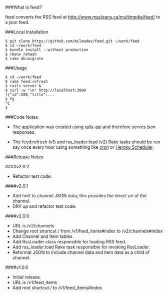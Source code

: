 ###What is feed?

feed converts the RSS feed at http://www.macleans.ca/multimedia/feed/ to a json feed.


###Local Installation

```shell
$ git clone https://github.com/milewdev/feed.git ~/work/feed
$ cd ~/work/feed
$ bundle install --without production
$ rbenv rehash
$ rake db:migrate
```


###Usage

```shell
$ cd ~/work/feed
$ rake feed:refresh
$ rails server &
$ curl -w "\n" http://localhost:3000
[{"id":288,"title":...
$ fg
^C
$
```


###Code Notes

- The application was created using [rails-api](https://github.com/rails-api/rails-api)
and therefore serves json responses.

- The feed:refresh (v1) and rss_loader:load (v2) Rake tasks should be run say
once every hour using something like [cron](http://en.wikipedia.org/wiki/Cron)
or [Heroku Scheduler](https://devcenter.heroku.com/articles/scheduler).



###Release Notes

####v2.0.2
- Refactor test code.

####v2.0.1
- Add href to channel JSON data; this provides the direct url of the channel.
- DRY up and refactor test code.

####v2.0.0
- URL is /v2/channels
- Change root shortcut / from /v1/feed_items#index to /v2/channels#index
- Add Channel and Item tables.
- Add RssLoader class responsible for loading RSS feed.
- Add rss_loader:load Rake task responsible for invoking RssLoader.
- Reformat JSON to include channel data and item data as a child of channel.


####v1.0.0
- Initial release.
- URL is /v1/feed_items
- Add root shortcut / to /v1/feed_items#index
